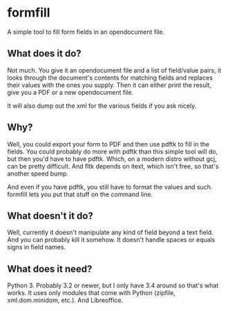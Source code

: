# formfill
A simple tool to fill form fields in an opendocument file.

## What does it do?
Not much.  You give it an opendocument file and a list of field/value pairs, it
looks through the document's contents for matching fields and replaces their
values with the ones you supply.  Then it can either print the result, give you
a PDF or a new opendocument file.

It will also dump out the xml for the various fields if you ask nicely.

## Why?
Well, you could export your form to PDF and then use pdftk to fill in the
fields.  You could probably do more with pdftk than this simple tool will do,
but then you'd have to have pdftk.  Which, on a modern distro without gcj, can
be pretty difficult.  And fltk depends on itext, which isn't free, so that's
another speed bump.

And even if you have pdftk, you still have to format the values and such.
formfill lets you put that stuff on the command line.

## What doesn't it do?
Well, currently it doesn't manipulate any kind of field beyond a text field.
And you can probably kill it somehow.  It doesn't handle spaces or equals signs
in field names.

## What does it need?
Python 3.  Probably 3.2 or newer, but I only have 3.4 around so that's what
works.  It uses only modules that come with Python (zipfile, xml.dom.minidom,
etc.).  And Libreoffice.
